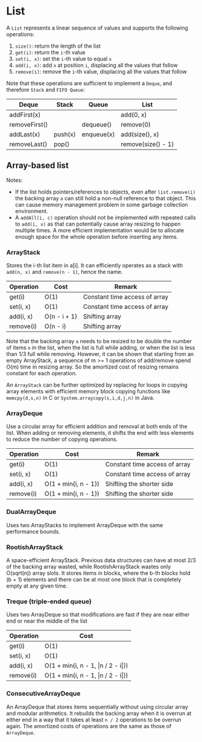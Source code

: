 # List

A `List` represents a linear sequence of values and supports the following operations:

1. `size()`: return the length of the list
2. `get(i)`: return the `i`-th value
3. `set(i, x)`: set the `i`-th value to equal `x`
4. `add(i, x)`: add `x` at position `i`, displacing all the values that follow
5. `remove(i)`: remove the `i`-th value, displacing all the values that follow

Note that these operations are sufficient to implement a `Deque`, and therefore `Stack` and `FIFO Queue`:

| Deque         | Stack   | Queue      |List              |
| ------------- | ------- | ---------- |------------------|
| addFirst(x)   |         |            |add(0, x)         |
| removeFirst() |         | dequeue()  |remove(0)         |
| addLast(x)    | push(x) | enqueue(x) |add(size(), x)    |
| removeLast()  | pop()   |            |remove(size() - 1)|

## Array-based list
Notes:
- If the list holds pointers/references to objects, even after `list.remove(i)` the backing array `a` can still hold a non-null reference to that object. This can cause memory management problem in some garbage collection environment.
- A `addAll(i, c)` operation should not be implemented with repeated calls to `add(i, x)` as that can potentially cause array resizing to happen multiple times. A more efficient implementation would be to allocate enough space for the whole operation before inserting any items.

### ArrayStack

Stores the i-th list item in a[i]. It can efficiently operates as a stack with `add(n, x)` and `remove(n - 1)`, hence the name.

| Operation | Cost         | Remark                        |
| --------- | ------------ | ----------------------------- |
| get(i)    | O(1)         | Constant time access of array |
| set(i, x) | O(1)         | Constant time access of array |
| add(i, x) | O(n - i + 1) | Shifting array                |
| remove(i) | O(n - i)     | Shifting array                |

Note that the backing array `a` needs to be resized to be double the number of items `n` in the list, when the list is full while adding, or when the list is less than 1/3 full while removing. However, it can be shown that starting from an empty ArrayStack, a sequence of m >= 1 operations of add/remove spend O(m) time in resizing array. So the amortized cost of resizing remains constant for each operation.

An `ArrayStack` can be further optimized by replacing for loops in copying array elements with efficient memory block copying functions like `memcpy(d,s,n)` in C or `System.arraycopy(s,i,d,j,n)` in Java.

### ArrayDeque
Use a circular array for efficient addition and removal at both ends of the list. When adding or removing elements, it shifts the end with less elements to reduce the number of copying operations.

| Operation | Cost                 | Remark                        |
| --------- | -------------------- | ----------------------------- |
| get(i)    | O(1)                 | Constant time access of array |
| set(i, x) | O(1)                 | Constant time access of array |
| add(i, x) | O(1 + min{i, n - 1}) | Shifting the shorter side     |
| remove(i) | O(1 + min{i, n - 1}) | Shifting the shorter side     |

### DualArrayDeque
Uses two ArrayStacks to implement ArrayDeque with the same performance bounds.

### RootishArrayStack
A space-efficient ArrayStack. Previous data structures can have at most 2/3 of the backing array wasted, while RootishArrayStack wastes only O(sqrt(n)) array slots. It stores items in blocks, where the b-th blocks hold (b + 1) elements and there can be at most one block that is completely empty at any given time.

### Treque (triple-ended queue)
Uses two ArrayDeque so that modifications are fast if they are near either end or near the middle of the list

| Operation | Cost                                |
| --------- | ----------------------------------- |
| get(i)    | O(1)                                |
| set(i, x) | O(1)                                |
| add(i, x) | O(1 + min{i, n - 1, \|n / 2 - i\|}) |
| remove(i) | O(1 + min{i, n - 1, \|n / 2 - i\|}) |


### ConsecutiveArrayDeque
An ArrayDeque that stores items sequentially without using circular array and modular arithmetics. It rebuilds the backing array when it is overrun at either end in a way that it takes at least `n / 2` operations to be overrun again. The amortized costs of operations are the same as those of `ArrayDeque`.
